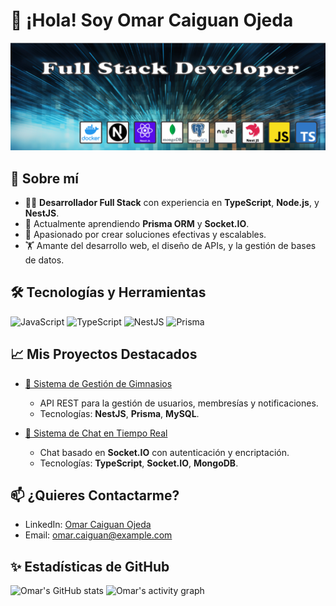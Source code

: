 # 👋 ¡Hola! Soy Omar Caiguan Ojeda

![Bienvenido a mi perfil](assets/banner.png)

## 🚀 Sobre mí
- 🧑‍💻 **Desarrollador Full Stack** con experiencia en **TypeScript**, **Node.js**, y **NestJS**.
- 🌱 Actualmente aprendiendo **Prisma ORM** y **Socket.IO**.
- 🎯 Apasionado por crear soluciones efectivas y escalables.
- 🏋️ Amante del desarrollo web, el diseño de APIs, y la gestión de bases de datos.

## 🛠️ Tecnologías y Herramientas
![JavaScript](https://img.shields.io/badge/-JavaScript-F7DF1E?logo=javascript&logoColor=black&style=flat-square)
![TypeScript](https://img.shields.io/badge/-TypeScript-007ACC?logo=typescript&logoColor=white&style=flat-square)
![NestJS](https://img.shields.io/badge/-NestJS-E0234E?logo=nestjs&logoColor=white&style=flat-square)
![Prisma](https://img.shields.io/badge/-Prisma-2D3748?logo=prisma&logoColor=white&style=flat-square)

## 📈 Mis Proyectos Destacados
- [🚀 Sistema de Gestión de Gimnasios](https://github.com/omar-caiguan-ojeda/sistema-gimnasios)
  - API REST para la gestión de usuarios, membresías y notificaciones.
  - Tecnologías: **NestJS**, **Prisma**, **MySQL**.

- [💬 Sistema de Chat en Tiempo Real](https://github.com/omar-caiguan-ojeda/chat-realtime)
  - Chat basado en **Socket.IO** con autenticación y encriptación.
  - Tecnologías: **TypeScript**, **Socket.IO**, **MongoDB**.

## 📫 ¿Quieres Contactarme?
- LinkedIn: [Omar Caiguan Ojeda](https://www.linkedin.com/in/omar-caiguan-ojeda)
- Email: [omar.caiguan@example.com](mailto:omar.caiguan@example.com)

## ✨ Estadísticas de GitHub
![Omar's GitHub stats](https://github-readme-stats.vercel.app/api?username=omar-caiguan-ojeda&show_icons=true&theme=radical)
![Omar's activity graph](https://github-readme-activity-graph.cyclic.app/graph?username=omar-caiguan-ojeda&theme=default)

